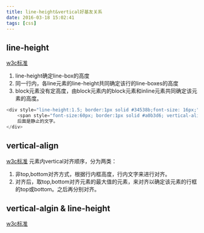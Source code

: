 ```yaml
---
title: line-height&vertical好基友关系
date: 2016-03-18 15:02:41
tags: [css]
---
```

## line-height
[w3c标准](http://devdocs.io/css/line-height)

1. line-height确定line-box的高度
2. 同一行内，各line元素的line-height共同确定该行的line-boxes的高度
3. block元素没有定高度，由block元素内的block元素和inline元素共同确定该元素的高度。

```javascript
<div style="line-height:1.5; border:1px solid #34538b;font-size: 16px;">
    <span style="font-size:60px; border:1px solid #a0b3d6; vertical-align: baseline; line-height: 100px;">大大的文字</span>
    后面是静止的文字。
</div>
```

## vertical-align
[w3c标准](http://devdocs.io/css/vertical-align)
元素内vertical对齐顺序，分为两类：  
1. 非top,bottom对齐方式，根据行内框高度，行内文字来进行对齐。  
2. 对齐后，取top,bottom对齐元素的最大值的元素，来对齐以确定该元素的行框的top或bottom。之后再分别对齐。

## vertical-algin & line-height
[w3c标准](http://www.zhangxinxu.com/wordpress/2015/08/css-deep-understand-vertical-align-and-line-height/)
